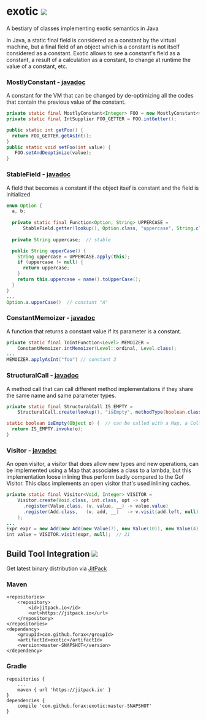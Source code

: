 # exotic [![](https://api.travis-ci.org/forax/exotic.svg?branch=master)](https://travis-ci.org/forax/exotic)
A bestiary of classes implementing exotic semantics in Java

In Java, a static final field is considered as a constant by the virtual machine,
but a final field of an object which is a constant is not itself considered as a constant.
Exotic allows to see a constant's field as a constant, a result of a calculation as a constant,
to change at runtime the value of a constant, etc. 


### MostlyConstant - [javadoc](https://jitpack.io/com/github/forax/exotic/master/javadoc/com/github/forax/exotic/MostlyConstant.html)

A constant for the VM that can be changed by de-optimizing all the codes that contain the previous value of the constant.

```java
private static final MostlyConstant<Integer> FOO = new MostlyConstant<>(42, int.class);
private static final IntSupplier FOO_GETTER = FOO.intGetter();

public static int getFoo() {
  return FOO_GETTER.getAsInt();
}
public static void setFoo(int value) {
   FOO.setAndDeoptimize(value);
}
```

### StableField - [javadoc](https://jitpack.io/com/github/forax/exotic/master/javadoc/com/github/forax/exotic/StableField.html)

A field that becomes a constant if the object itsef is constant and the field is initialized

```java
enum Option {
  a, b;
    
  private static final Function<Option, String> UPPERCASE =
      StableField.getter(lookup(), Option.class, "uppercase", String.class);
    
  private String uppercase;  // stable

  public String upperCase() {
    String uppercase = UPPERCASE.apply(this);
    if (uppercase != null) {
      return uppercase;
    }
    return this.uppercase = name().toUpperCase();
  }
}
...
Option.a.upperCase()  // constant "A"
```

### ConstantMemoizer - [javadoc](https://jitpack.io/com/github/forax/exotic/master/javadoc/com/github/forax/exotic/ConstantMemoizer.html) 

A function that returns a constant value if its parameter is a constant.

```java
private static final ToIntFunction<Level> MEMOIZER =
    ConstantMemoizer.intMemoizer(Level::ordinal, Level.class);
...
MEMOIZER.applyAsInt("foo") // constant 3
```

### StructuralCall - [javadoc](https://jitpack.io/com/github/forax/exotic/master/javadoc/com/github/forax/exotic/StructuralCall.html)

A method call that can call different method implementations if they share the same name and same parameter types.

```java
private static final StructuralCall IS_EMPTY =
    StructuralCall.create(lookup(), "isEmpty", methodType(boolean.class));

static boolean isEmpty(Object o) {  // can be called with a Map, a Collection or a String
  return IS_EMPTY.invoke(o);
}
```

### Visitor - [javadoc](https://jitpack.io/com/github/forax/exotic/master/javadoc/com/github/forax/exotic/Visitor.html)

An open visitor, a visitor that does allow new types and new operations, can be implemented using a Map
that associates a class to a lambda, but this implementation loose inlining thus perform badly compared to the Gof Visitor.
This class implements an open visitor that's used inlining caches.

```java
private static final Visitor<Void, Integer> VISITOR =
    Visitor.create(Void.class, int.class, opt -> opt
      .register(Value.class, (v, value, __) -> value.value)
      .register(Add.class,   (v, add, __)   -> v.visit(add.left, null) + v.visit(add.right, null))
    );
...
Expr expr = new Add(new Add(new Value(7), new Value(10)), new Value(4));
int value = VISITOR.visit(expr, null);  // 21
```


## Build Tool Integration [![](https://jitpack.io/v/forax/exotic.svg)](https://jitpack.io/#forax/exotic)

Get latest binary distribution via [JitPack](https://jitpack.io/#forax/exotic) 


### Maven

    <repositories>
        <repository>
            <id>jitpack.io</id>
            <url>https://jitpack.io</url>
        </repository>
    </repositories>
    <dependency>
        <groupId>com.github.forax</groupId>
        <artifactId>exotic</artifactId>
        <version>master-SNAPSHOT</version>
    </dependency>


### Gradle

    repositories {
        ...
        maven { url 'https://jitpack.io' }
    }
    dependencies {
        compile 'com.github.forax:exotic:master-SNAPSHOT'
    }
